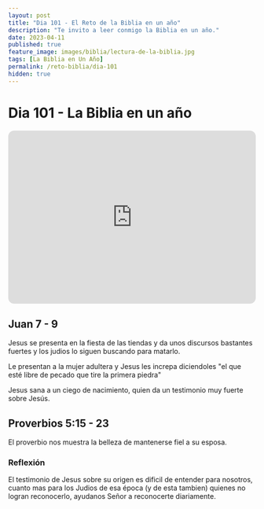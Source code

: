 ```yaml
---
layout: post
title: "Dia 101 - El Reto de la Biblia en un año"
description: "Te invito a leer conmigo la Biblia en un año."
date: 2023-04-11
published: true
feature_image: images/biblia/lectura-de-la-biblia.jpg
tags: [La Biblia en Un Año]
permalink: /reto-biblia/dia-101
hidden: true
---
```


# Dia 101 - La Biblia en un año
<iframe style="border-radius:12px" src="https://open.spotify.com/embed/episode/33ZpwG0D2ujV7njzFu1wYG?utm_source=generator" width="100%" height="352" frameBorder="0" allowfullscreen="" allow="autoplay; clipboard-write; encrypted-media; fullscreen; picture-in-picture" loading="lazy"></iframe>

## Juan 7 - 9
Jesus se presenta en la fiesta de las tiendas y da unos discursos bastantes fuertes y los judios lo siguen buscando para matarlo.

Le presentan a la mujer adultera y Jesus les increpa diciendoles "el que esté libre de pecado que tire la primera piedra"

Jesus sana a un ciego de nacimiento, quien da un testimonio muy fuerte sobre Jesús.

## Proverbios 5:15 - 23
El proverbio nos muestra la belleza de mantenerse fiel a su esposa.

### Reflexión
El testimonio de Jesus sobre su origen es dificil de entender para nosotros, cuanto mas para los Judios de esa época (y de esta tambien) quienes no logran reconocerlo, ayudanos Señor a reconocerte diariamente.

